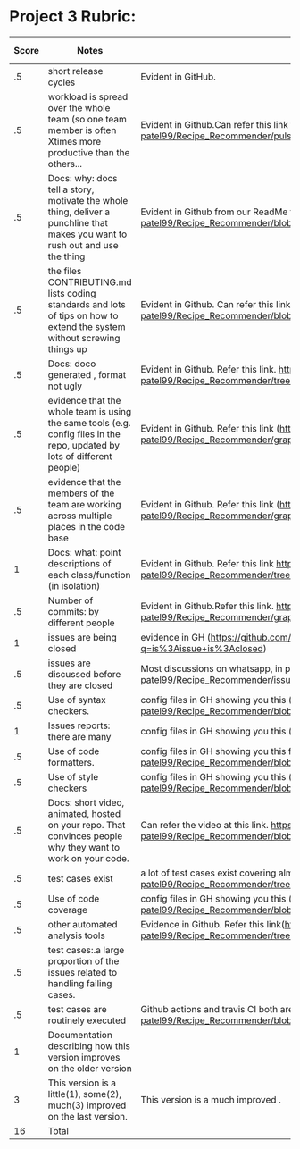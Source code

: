 # Project 3 Rubric:

| Score | Notes                                                                                                                         | Evidence                                                                                                                                                   | Self Assessment |
| ----- | ----------------------------------------------------------------------------------------------------------------------------- | ---------------------------------------------------------------------------------------------------------------------------------------------------------- | --------------- |
| .5    | short release cycles                                                                                                          | Evident in GitHub.                                                                                                                                         | .5              |
| .5    | workload is spread over the whole team (so one team member is often Xtimes more productive than the others...                 | Evident in Github.Can refer this link to see all contributions.https://github.com/het-patel99/Recipe_Recommender/pulse                                     | .5              |
| .5    | Docs: why: docs tell a story, motivate the whole thing, deliver a punchline that makes you want to rush out and use the thing | Evident in Github from our ReadMe file.https://github.com/het-patel99/Recipe_Recommender/blob/master/README.md                                             | .5              |
| .5    | the files CONTRIBUTING.md lists coding standards and lots of tips on how to extend the system without screwing things up      | Evident in Github. Can refer this link https://github.com/het-patel99/Recipe_Recommender/blob/master/CONTRIBUTING.md                                       | .5              |
| .5    | Docs: doco generated , format not ugly                                                                                        | Evident in Github. Refer this link. https://github.com/het-patel99/Recipe_Recommender/tree/master/docs                                                     | .5              |
| .5    | evidence that the whole team is using the same tools (e.g. config files in the repo, updated by lots of different people)     | Evident in Github. Refer this link (https://github.com/het-patel99/Recipe_Recommender/graphs/contributors)                                                 | .5              |
| .5    | evidence that the members of the team are working across multiple places in the code base                                     | Evident in Github. Refer this link (https://github.com/het-patel99/Recipe_Recommender/graphs/contributors)                                                 | .5              |
| 1     | Docs: what: point descriptions of each class/function (in isolation)                                                          | Evident in Github. Refer this link https://github.com/het-patel99/Recipe_Recommender/tree/master/docs                                                      | 1               |
| .5    | Number of commits: by different people                                                                                        | Evident in Github.Refer this link. https://github.com/het-patel99/Recipe_Recommender/graphs/contributors                                                   | .5              |
| 1     | issues are being closed                                                                                                       | evidence in GH (https://github.com/het-patel99/Recipe_Recommender/issues?q=is%3Aissue+is%3Aclosed)                                                         | 1               |
| .5    | issues are discussed before they are closed                                                                                   | Most discussions on whatsapp, in person, on issue comments, and over calls (https://github.com/het-patel99/Recipe_Recommender/issues)                      | .5              |
| .5    | Use of syntax checkers.                                                                                                       | config files in GH showing you this (https://github.com/het-patel99/Recipe_Recommender/blob/master/.github/workflows/Code_Formatter_and_Syntax_Check.yml)  | .5              |
| 1     | Issues reports: there are many                                                                                                | config files in GH showing you this (https://github.com/het-patel99/Recipe_Recommender/issues)                                                             | 1               |
| .5    | Use of code formatters.                                                                                                       | config files in GH showing you this formatter's config (https://github.com/het-patel99/Recipe_Recommender/blob/master/.github/workflows/codeFormatter.yml) | .5              |
| .5    | Use of style checkers                                                                                                         | config files in GH showing you this (https://github.com/het-patel99/Recipe_Recommender/blob/master/.github/workflows/Style_Checker_and_Prettify_Code.yml)  | .5              |
| .5    | Docs: short video, animated, hosted on your repo. That convinces people why they want to work on your code.                   | Can refer the video at this link. https://github.com/het-patel99/Recipe_Recommender/blob/master/README.md                                                  | .5              |
| .5    | test cases exist                                                                                                              | a lot of test cases exist covering almost all the functionalities.(https://github.com/het-patel99/Recipe_Recommender/tree/master/test)                     | .5              |
| .5    | Use of code coverage                                                                                                          | config files in GH showing you this (https://github.com/het-patel99/Recipe_Recommender/blob/master/.github/workflows/coverage.yml)                         | .5              |
| .5    | other automated analysis tools                                                                                                | Evidence in Github. Refer this link(https://github.com/het-patel99/Recipe_Recommender/tree/master/.github/workflows)                                       | .5              |
| .5    | test cases:.a large proportion of the issues related to handling failing cases.                                               |                                                                                                                                                            | .5              |
| .5    | test cases are routinely executed                                                                                             | Github actions and travis CI both are conducting regular tests.(https://github.com/het-patel99/Recipe_Recommender/blob/master/.travis.yml)                 | .5              |
| 1     | Documentation describing how this version improves on the older version                                                       |                                                                                                                                                            | 1               |
| 3     | This version is a little(1), some(2), much(3) improved on the last version.                                                   | This version is a much improved .                                                                                                                          | (3)             |
| 16    | Total                                                                                                                         |
